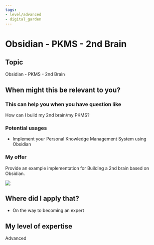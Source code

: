 ```yaml
---
tags: 
- level/advanced
- digital_garden
---
```

# Obsidian - PKMS - 2nd Brain
## Topic

Obsidian - PKMS - 2nd Brain

## When might this be relevant to you?

### This can help you when you have question like

How can I build my 2nd brain/my PKMS?

### Potential usages

-   Implement your Personal Knowledge Management System using Obsidian
    

### My offer

Provide an example implementation for Building a 2nd brain based on Obsidian.

![](blob:https://blinkist.atlassian.net/80b7caab-4c56-48f2-a555-d6ed225881d0)

## Where did I apply that?

-   On the way to becoming an expert
    

## My level of expertise

Advanced